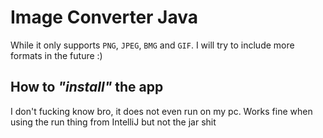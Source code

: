 # Image Converter Java
While it only supports `PNG`, `JPEG`, `BMG` and `GIF`.
I will try to include more formats in the future :)

## How to *"install"* the app
I don't fucking know bro, it does not even run on my pc.
Works fine when using the run thing from IntelliJ but not the jar shit